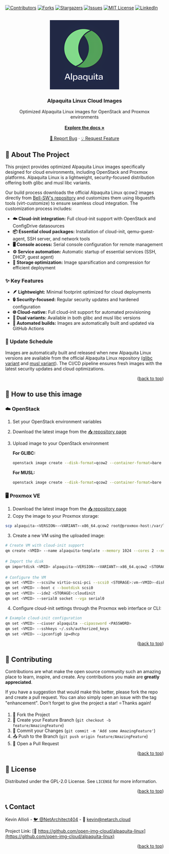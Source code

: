 <div id="top"></div>

<!-- PROJECT SHIELDS -->
[![Contributors][contributors-shield]][contributors-url]
[![Forks][forks-shield]][forks-url]
[![Stargazers][stars-shield]][stars-url]
[![Issues][issues-shield]][issues-url]
[![MIT License][license-shield]][license-url]
[![LinkedIn][linkedin-shield]][linkedin-url]

<!-- PROJECT LOGO -->
<br />
<div align="center">
  <a href="[https://github.com/open-img-cloud/alpaquita-linux](https://github.com/open-img-cloud/alpaquita-linux)">
    <img src="img/logo.png" alt="Logo" width="220">
  </a>

<h3 align="center">Alpaquita Linux Cloud Images</h3>

  <p align="center">
    Optimized Alpaquita Linux images for OpenStack and Proxmox environments
    <br />
    <br />
    <a href="https://github.com/open-img-cloud/alpaquita-linux"><strong>Explore the docs »</strong></a>
    <br />
    <br />
    <a href="https://github.com/open-img-cloud/alpaquita-linux/issues">🐛 Report Bug</a>
    ·
    <a href="https://github.com/open-img-cloud/alpaquita-linux/issues">💡 Request Feature</a>
  </p>
</div>

<!-- ABOUT THE PROJECT -->
## 🌟 About The Project

This project provides optimized Alpaquita Linux images specifically designed for cloud environments, including OpenStack and Proxmox platforms. Alpaquita Linux is a lightweight, security-focused distribution offering both glibc and musl libc variants.  

Our build process downloads the official Alpaquita Linux qcow2 images directly from [Bell-SW's repository](https://bell-sw.com/alpaquita-linux/) and customizes them using libguestfs tools (virt-customize) to ensure seamless cloud integration. The customization process includes:

- **☁️ Cloud-init integration:** Full cloud-init support with OpenStack and ConfigDrive datasources
- **📦 Essential cloud packages:** Installation of cloud-init, qemu-guest-agent, SSH server, and network tools
- **🖥️ Console access:** Serial console configuration for remote management
- **⚙️ Service automation:** Automatic startup of essential services (SSH, DHCP, guest agent)
- **💾 Storage optimization:** Image sparsification and compression for efficient deployment

### ✨ Key Features

- **🪶 Lightweight:** Minimal footprint optimized for cloud deployments
- **🔒 Security-focused:** Regular security updates and hardened configuration
- **🌐 Cloud-native:** Full cloud-init support for automated provisioning
- **🔄 Dual variants:** Available in both glibc and musl libc versions
- **🤖 Automated builds:** Images are automatically built and updated via GitHub Actions

### 📅 Update Schedule

Images are automatically built and released when new Alpaquita Linux versions are available from the official Alpaquita Linux repository ([glibc variant](https://packages.bell-sw.com/browse/alpaquita/glibc/stream/releases/x86_64/) and [musl variant](https://packages.bell-sw.com/browse/alpaquita/musl/stream/releases/x86_64/)). The CI/CD pipeline ensures fresh images with the latest security updates and cloud optimizations.

<p align="right">(<a href="#top">back to top</a>)</p>

## 🚀 How to use this image

### ☁️ OpenStack
1. Set your OpenStack environment variables
2. Download the latest image from the [📥 repository page](https://repo.openimages.cloud/alpaquita-linux/ "Images Repository")
3. Upload image to your OpenStack environment  

   **For GLIBC:**
   ```sh
   openstack image create --disk-format=qcow2 --container-format=bare --file alpaquita-<VERSION>-glibc-x86_64.qcow2  'Alpaquita Linux Stream (glibc)'
   ```
   **For MUSL:**
   ```sh
   openstack image create --disk-format=qcow2 --container-format=bare --file alpaquita-<VERSION>-musl-x86_64.qcow2  'Alpaquita Linux Stream (musl)'
   ```

### 🖥️ Proxmox VE

1. Download the latest image from the [📥 repository page](https://repo.openimages.cloud/alpaquita-linux/ "Images Repository")
2. Copy the image to your Proxmox storage:
```sh
scp alpaquita-<VERSION>-<VARIANT>-x86_64.qcow2 root@proxmox-host:/var/lib/vz/template/iso/
```

3. Create a new VM using the uploaded image:
```sh
# Create VM with cloud-init support
qm create <VMID> --name alpaquita-template --memory 1024 --cores 2 --net0 virtio,bridge=vmbr0

# Import the disk
qm importdisk <VMID> alpaquita-<VERSION>-<VARIANT>-x86_64.qcow2 <STORAGE>

# Configure the VM
qm set <VMID> --scsihw virtio-scsi-pci --scsi0 <STORAGE>:vm-<VMID>-disk-0
qm set <VMID> --boot c --bootdisk scsi0
qm set <VMID> --ide2 <STORAGE>:cloudinit
qm set <VMID> --serial0 socket --vga serial0
```

4. Configure cloud-init settings through the Proxmox web interface or CLI:
```sh
# Example cloud-init configuration
qm set <VMID> --ciuser alpaquita --cipassword <PASSWORD>
qm set <VMID> --sshkeys ~/.ssh/authorized_keys
qm set <VMID> --ipconfig0 ip=dhcp
```


<p align="right">(<a href="#top">back to top</a>)</p>

<!-- CONTRIBUTING -->
## 🤝 Contributing

Contributions are what make the open source community such an amazing place to learn, inspire, and create. Any contributions you make are **greatly appreciated**.

If you have a suggestion that would make this better, please fork the repo and create a pull request. You can also simply open an issue with the tag "enhancement".
Don't forget to give the project a star! ⭐Thanks again!

1. 🍴 Fork the Project
2. 🌿 Create your Feature Branch (`git checkout -b feature/AmazingFeature`)
3. 💾 Commit your Changes (`git commit -m 'Add some AmazingFeature'`)
4. 📤 Push to the Branch (`git push origin feature/AmazingFeature`)
5. 🔀 Open a Pull Request

<p align="right">(<a href="#top">back to top</a>)</p>



<!-- LICENSE -->
## 📄 License

Distributed under the GPL-2.0 License. See `LICENSE` for more information.

<p align="right">(<a href="#top">back to top</a>)</p>



<!-- CONTACT -->
## 📞 Contact

Kevin Allioli - [🐦 @NetArchitect404](https://x.com/NetArchitect404) - 📧 kevin@netarch.cloud

Project Link: [🔗 https://github.com/open-img-cloud/alpaquita-linux](https://github.com/open-img-cloud/alpaquita-linux)

<p align="right">(<a href="#top">back to top</a>)</p>


<!-- MARKDOWN LINKS & IMAGES -->
<!-- https://www.markdownguide.org/basic-syntax/#reference-style-links -->
[contributors-shield]: https://img.shields.io/github/contributors/open-img-cloud/alpaquita-linux.svg?style=for-the-badge
[contributors-url]: https://github.com/open-img-cloud/alpaquita-linux/graphs/contributors
[forks-shield]: https://img.shields.io/github/forks/open-img-cloud/alpaquita-linux.svg?style=for-the-badge
[forks-url]: https://github.com/open-img-cloud/alpaquita-linux/network/members
[stars-shield]: https://img.shields.io/github/stars/open-img-cloud/alpaquita-linux.svg?style=for-the-badge
[stars-url]: https://github.com/open-img-cloud/alpaquita-linux/stargazers
[issues-shield]: https://img.shields.io/github/issues/open-img-cloud/alpaquita-linux.svg?style=for-the-badge
[issues-url]: https://github.com/open-img-cloud/alpaquita-linux/issues
[license-shield]: https://img.shields.io/github/license/open-img-cloud/alpaquita-linux.svg?style=for-the-badge
[license-url]: https://github.com/open-img-cloud/alpaquita-linux/blob/master/LICENSE
[linkedin-shield]: https://img.shields.io/badge/-LinkedIn-black.svg?style=for-the-badge&logo=linkedin&colorB=555
[linkedin-url]: https://linkedin.com/in/kevinallioli
